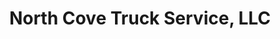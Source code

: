 ---
title: "North Cove Truck Service, LLC"
url: /marion/north-cove-truck-service-llc/
shop: Dorfladen
---
